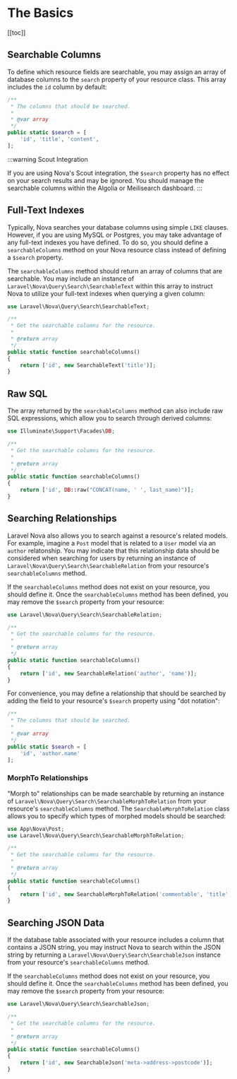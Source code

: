 # The Basics

[[toc]]

## Searchable Columns

To define which resource fields are searchable, you may assign an array of database columns to the `search` property of your resource class. This array includes the `id` column by default:

```php
/**
 * The columns that should be searched.
 *
 * @var array
 */
public static $search = [
    'id', 'title', 'content',
];
```

:::warning Scout Integration

If you are using Nova's Scout integration, the `$search` property has no effect on your search results and may be ignored. You should manage the searchable columns within the Algolia or Meilisearch dashboard.
:::

## Full-Text Indexes

Typically, Nova searches your database columns using simple `LIKE` clauses. However, if you are using MySQL or Postgres, you may take advantage of any full-text indexes you have defined. To do so, you should define a `searchableColumns` method on your Nova resource class instead of defining a `$search` property.

The `searchableColumns` method should return an array of columns that are searchable. You may include an instance of `Laravel\Nova\Query\Search\SearchableText` within this array to instruct Nova to utilize your full-text indexes when querying a given column:

```php
use Laravel\Nova\Query\Search\SearchableText;

/**
 * Get the searchable columns for the resource.
 *
 * @return array
 */
public static function searchableColumns()
{
    return ['id', new SearchableText('title')];
}
```

## Raw SQL

The array returned by the `searchableColumns` method can also include raw SQL expressions, which allow you to search through derived columns:

```php
use Illuminate\Support\Facades\DB;

/**
 * Get the searchable columns for the resource.
 *
 * @return array
 */
public static function searchableColumns()
{
    return ['id', DB::raw("CONCAT(name, ' ', last_name)")];
}
```

## Searching Relationships

Laravel Nova also allows you to search against a resource's related models. For example, imagine a `Post` model that is related to a `User` model via an `author` relatonship. You may indicate that this relationship data should be considered when searching for users by returning an instance of `Laravel\Nova\Query\Search\SearchableRelation` from your resource's `searchableColumns` method.

If the `searchableColumns` method does not exist on your resource, you should define it. Once the `searchableColumns` method has been defined, you may remove the `$search` property from your resource:

```php
use Laravel\Nova\Query\Search\SearchableRelation;

/**
 * Get the searchable columns for the resource.
 *
 * @return array
 */
public static function searchableColumns()
{
    return ['id', new SearchableRelation('author', 'name')];
}
```

For convenience, you may define a relationship that should be searched by adding the field to your resource's `$search` property using "dot notation":

```php
/**
 * The columns that should be searched.
 *
 * @var array
 */
public static $search = [
    'id', 'author.name'
];
```

### MorphTo Relationships

"Morph to" relationships can be made searchable by returning an instance of `Laravel\Nova\Query\Search\SearchableMorphToRelation` from your resource's `searchableColumns` method. The `SearchableMorphToRelation` class allows you to specify which types of morphed models should be searched:

```php
use App\Nova\Post;
use Laravel\Nova\Query\Search\SearchableMorphToRelation;

/**
 * Get the searchable columns for the resource.
 *
 * @return array
 */
public static function searchableColumns()
{
    return ['id', new SearchableMorphToRelation('commentable', 'title', [Post::class])];
}
```

## Searching JSON Data

If the database table associated with your resource includes a column that contains a JSON string, you may instruct Nova to search within the JSON string by returning a `Laravel\Nova\Query\Search\SearchableJson` instance from your resource's `searchableColumns` method.

If the `searchableColumns` method does not exist on your resource, you should define it. Once the `searchableColumns` method has been defined, you may remove the `$search` property from your resource:

```php
use Laravel\Nova\Query\Search\SearchableJson;

/**
 * Get the searchable columns for the resource.
 *
 * @return array
 */
public static function searchableColumns()
{
    return ['id', new SearchableJson('meta->address->postcode')];
}
```
